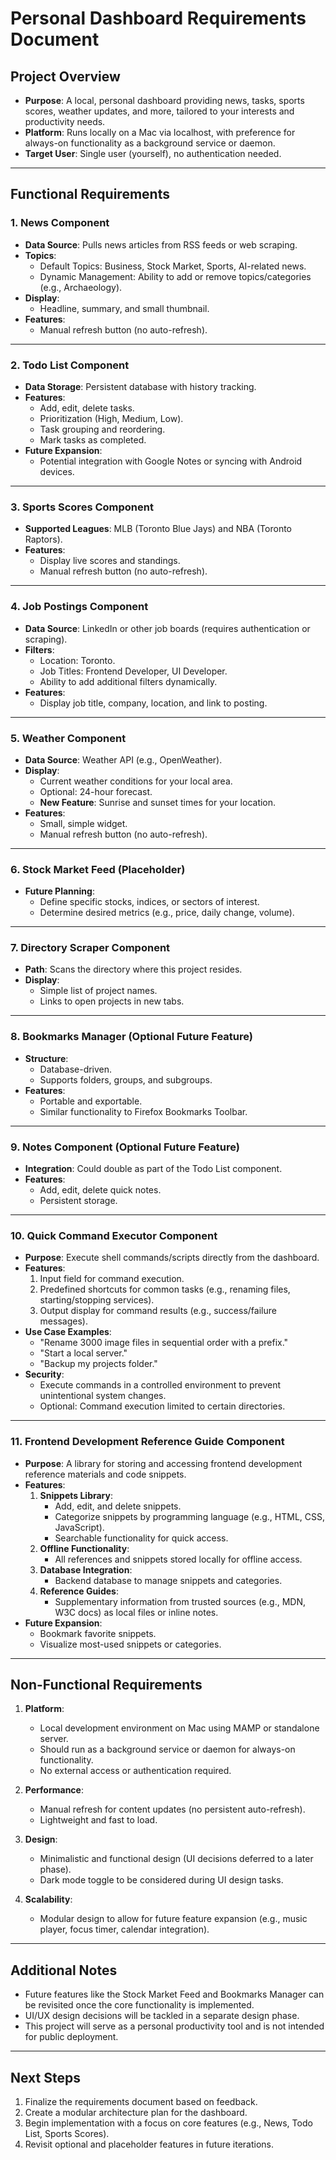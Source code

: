 # Personal Dashboard Requirements Document

## Project Overview
- **Purpose**: A local, personal dashboard providing news, tasks, sports scores, weather updates, and more, tailored to your interests and productivity needs.
- **Platform**: Runs locally on a Mac via localhost, with preference for always-on functionality as a background service or daemon.
- **Target User**: Single user (yourself), no authentication needed.

---

## Functional Requirements

### 1. News Component
- **Data Source**: Pulls news articles from RSS feeds or web scraping.
- **Topics**:
  - Default Topics: Business, Stock Market, Sports, AI-related news.
  - Dynamic Management: Ability to add or remove topics/categories (e.g., Archaeology).
- **Display**:
  - Headline, summary, and small thumbnail.
- **Features**:
  - Manual refresh button (no auto-refresh).

---

### 2. Todo List Component
- **Data Storage**: Persistent database with history tracking.
- **Features**:
  - Add, edit, delete tasks.
  - Prioritization (High, Medium, Low).
  - Task grouping and reordering.
  - Mark tasks as completed.
- **Future Expansion**:
  - Potential integration with Google Notes or syncing with Android devices.

---

### 3. Sports Scores Component
- **Supported Leagues**: MLB (Toronto Blue Jays) and NBA (Toronto Raptors).
- **Features**:
  - Display live scores and standings.
  - Manual refresh button (no auto-refresh).

---

### 4. Job Postings Component
- **Data Source**: LinkedIn or other job boards (requires authentication or scraping).
- **Filters**:
  - Location: Toronto.
  - Job Titles: Frontend Developer, UI Developer.
  - Ability to add additional filters dynamically.
- **Features**:
  - Display job title, company, location, and link to posting.

---

### 5. Weather Component
- **Data Source**: Weather API (e.g., OpenWeather).
- **Display**:
  - Current weather conditions for your local area.
  - Optional: 24-hour forecast.
  - **New Feature**: Sunrise and sunset times for your location.
- **Features**:
  - Small, simple widget.
  - Manual refresh button (no auto-refresh).

---

### 6. Stock Market Feed (Placeholder)
- **Future Planning**:
  - Define specific stocks, indices, or sectors of interest.
  - Determine desired metrics (e.g., price, daily change, volume).

---

### 7. Directory Scraper Component
- **Path**: Scans the directory where this project resides.
- **Display**:
  - Simple list of project names.
  - Links to open projects in new tabs.

---

### 8. Bookmarks Manager (Optional Future Feature)
- **Structure**:
  - Database-driven.
  - Supports folders, groups, and subgroups.
- **Features**:
  - Portable and exportable.
  - Similar functionality to Firefox Bookmarks Toolbar.

---

### 9. Notes Component (Optional Future Feature)
- **Integration**: Could double as part of the Todo List component.
- **Features**:
  - Add, edit, delete quick notes.
  - Persistent storage.

---

### 10. Quick Command Executor Component
- **Purpose**: Execute shell commands/scripts directly from the dashboard.
- **Features**:
  1. Input field for command execution.
  2. Predefined shortcuts for common tasks (e.g., renaming files, starting/stopping services).
  3. Output display for command results (e.g., success/failure messages).
- **Use Case Examples**:
  - "Rename 3000 image files in sequential order with a prefix."
  - "Start a local server."
  - "Backup my projects folder."
- **Security**:
  - Execute commands in a controlled environment to prevent unintentional system changes.
  - Optional: Command execution limited to certain directories.

---

### 11. Frontend Development Reference Guide Component
- **Purpose**: A library for storing and accessing frontend development reference materials and code snippets.
- **Features**:
  1. **Snippets Library**:
     - Add, edit, and delete snippets.
     - Categorize snippets by programming language (e.g., HTML, CSS, JavaScript).
     - Searchable functionality for quick access.
  2. **Offline Functionality**:
     - All references and snippets stored locally for offline access.
  3. **Database Integration**:
     - Backend database to manage snippets and categories.
  4. **Reference Guides**:
     - Supplementary information from trusted sources (e.g., MDN, W3C docs) as local files or inline notes.
- **Future Expansion**:
  - Bookmark favorite snippets.
  - Visualize most-used snippets or categories.

---

## Non-Functional Requirements

1. **Platform**:
   - Local development environment on Mac using MAMP or standalone server.
   - Should run as a background service or daemon for always-on functionality.
   - No external access or authentication required.

2. **Performance**:
   - Manual refresh for content updates (no persistent auto-refresh).
   - Lightweight and fast to load.

3. **Design**:
   - Minimalistic and functional design (UI decisions deferred to a later phase).
   - Dark mode toggle to be considered during UI design tasks.

4. **Scalability**:
   - Modular design to allow for future feature expansion (e.g., music player, focus timer, calendar integration).

---

## Additional Notes
- Future features like the Stock Market Feed and Bookmarks Manager can be revisited once the core functionality is implemented.
- UI/UX design decisions will be tackled in a separate design phase.
- This project will serve as a personal productivity tool and is not intended for public deployment.

---

## Next Steps
1. Finalize the requirements document based on feedback.
2. Create a modular architecture plan for the dashboard.
3. Begin implementation with a focus on core features (e.g., News, Todo List, Sports Scores).
4. Revisit optional and placeholder features in future iterations.